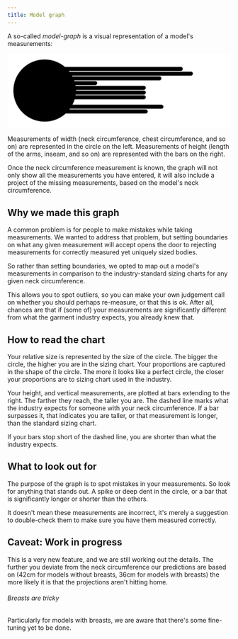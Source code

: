 ```yaml
---
title: Model graph
---
```


A so-called *model-graph* is a visual representation of a model's measurements:

![Example](model.svg)

Measurements of width (neck circumference, chest circumference, and so on) are 
represented in the circle on the left. Measurements of height (length of the arms,
inseam, and so on) are represented with the bars on the right.

Once the neck circumference measurement is known, the graph will not only show all
the measurements you have entered, it will also include a project of the missing
measurements, based on the model's neck circumference.

## Why we made this graph

A common problem is for people to make mistakes while taking measurements. We wanted to
address that problem, but setting boundaries on what any given measurement will accept 
opens the door to rejecting measurements for correctly measured yet uniquely sized bodies.

So rather than setting boundaries, we opted to map out a model's measurements in comparison
to the industry-standard sizing charts for any given neck circumference.

This allows you to spot outliers, so you can make your own judgement call on whether you
should perhaps re-measure, or that this is ok. After all, chances are that if (some of) your
measurements are significantly different from what the garment industry expects, you already
knew that.

## How to read the chart

Your relative size is represented by the size of the circle. The bigger the circle, the 
higher you are in the sizing chart.
Your proportions are captured in the shape of the circle. The more it looks like a perfect
circle, the closer your proportions are to sizing chart used in the industry.

Your height, and vertical measurements, are plotted at bars extending to the right.
The farther they reach, the taller you are. The dashed line marks what the industry expects
for someone with your neck circumference. If a bar surpasses it, that indicates you are taller, 
or that measurement is longer, than the standard sizing chart.
 
If your bars stop short of  the dashed line, you are shorter than what the industry expects.

## What to look out for

The purpose of the graph is to spot mistakes in your measurements. So look for anything that 
stands out. A spike or deep dent in the circle, or a bar that is significantly longer or shorter
than the others.

It doesn't mean these measurements are incorrect, it's merely a suggestion to double-check them
to make sure you have them measured correctly.

## Caveat: Work in progress

This is a very new feature, and we are still working out the details. The further you deviate from
the neck circumference our predictions are based on (42cm for models without breasts, 36cm for models
with breasts) the more likely it is that the projections aren't hitting home.

<Note>

###### Breasts are tricky

Particularly for models with breasts, we are aware that there's some fine-tuning yet to be done.

</Note>

